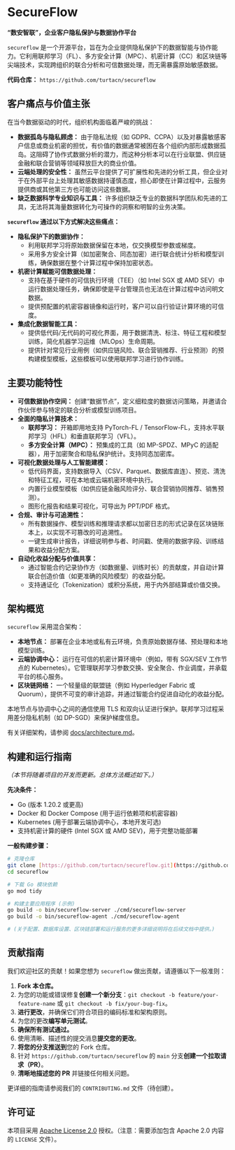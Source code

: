 # SecureFlow

**“数安智联”，企业客户隐私保护与数据协作平台**

`secureflow` 是一个开源平台，旨在为企业提供隐私保护下的数据智能与协作能力。它利用联邦学习（FL）、多方安全计算（MPC）、机密计算（CC）和区块链等尖端技术，实现跨组织的联合分析和可信数据处理，而无需暴露原始敏感数据。

**代码仓库：** `https://github.com/turtacn/secureflow`

## 客户痛点与价值主张

在当今数据驱动的时代，组织机构面临着严峻的挑战：

* **数据孤岛与隐私顾虑：** 由于隐私法规（如 GDPR、CCPA）以及对暴露敏感客户信息或商业机密的担忧，有价值的数据通常被困在各个组织内部形成数据孤岛。这阻碍了协作式数据分析的潜力，而这种分析本可以在行业联盟、供应链金融和联合营销等领域释放巨大的商业价值。
* **云端处理的安全性：** 虽然云平台提供了可扩展性和先进的分析工具，但企业对于在外部平台上处理其敏感数据持谨慎态度，担心即使在计算过程中，云服务提供商或其他第三方也可能访问这些数据。
* **缺乏数据科学专业知识与工具：** 许多组织缺乏专业的数据科学团队和先进的工具，无法将其海量数据转化为可操作的洞察和明智的业务决策。

**`secureflow` 通过以下方式解决这些痛点：**

* **隐私保护下的数据协作：**
    * 利用联邦学习将原始数据保留在本地，仅交换模型参数或梯度。
    * 采用多方安全计算（如加密聚合、同态加密）进行联合统计分析和模型训练，确保数据在整个计算过程中保持加密状态。
* **机密计算赋能可信数据处理：**
    * 支持在基于硬件的可信执行环境（TEE）（如 Intel SGX 或 AMD SEV）中运行数据处理任务，确保即使是平台管理员也无法在计算过程中访问明文数据。
    * 提供预配置的机密容器镜像和运行时，客户可以自行验证计算环境的可信度。
* **集成化数据智能工具：**
    * 提供低代码/无代码的可视化界面，用于数据清洗、标注、特征工程和模型训练，简化机器学习运维（MLOps）生命周期。
    * 提供针对常见行业用例（如供应链风险、联合营销推荐、行业预测）的预构建模型模板，这些模板可以使用联邦学习进行协作训练。

## 主要功能特性

* **可信数据协作空间：** 创建“数据节点”，定义细粒度的数据访问策略，并邀请合作伙伴参与特定的联合分析或模型训练项目。
* **全面的隐私计算技术：**
    * **联邦学习：** 开箱即用地支持 PyTorch-FL / TensorFlow-FL，支持水平联邦学习（HFL）和垂直联邦学习（VFL）。
    * **多方安全计算（MPC）：** 预集成的工具（如 MP-SPDZ、MPyC 的适配器），用于加密聚合和隐私保护统计。支持同态加密库。
* **可视化数据处理与人工智能建模：**
    * 低代码界面，支持数据导入（CSV、Parquet、数据库直连）、预览、清洗和特征工程，可在本地或云端机密环境中执行。
    * 内置行业模型模板（如供应链金融风险评分、联合营销协同推荐、销售预测）。
    * 图形化报告和结果可视化，可导出为 PPT/PDF 格式。
* **合规、审计与可追溯性：**
    * 所有数据操作、模型训练和推理请求都以加密日志的形式记录在区块链账本上，以实现不可篡改的可追溯性。
    * 一键生成审计报告，详细说明参与者、时间戳、使用的数据字段、训练结果和收益分配方案。
* **自动化收益分配与价值共享：**
    * 通过智能合约记录协作方（如数据量、训练时长）的贡献度，并自动计算联合创造价值（如更准确的风险模型）的收益分配。
    * 支持通证化（Tokenization）或积分系统，用于内外部结算或价值交换。

## 架构概览

`secureflow` 采用混合架构：

* **本地节点：** 部署在企业本地或私有云环境，负责原始数据存储、预处理和本地模型训练。
* **云端协调中心：** 运行在可信的机密计算环境中（例如，带有 SGX/SEV 工作节点的 Kubernetes）。它管理联邦学习参数交换、安全聚合、作业调度，并承载平台的核心服务。
* **区块链网络：** 一个轻量级的联盟链（例如 Hyperledger Fabric 或 Quorum），提供不可变的审计追踪，并通过智能合约促进自动化的收益分配。

本地节点与协调中心之间的通信使用 TLS 和双向认证进行保护。联邦学习过程采用差分隐私机制（如 DP-SGD）来保护梯度信息。

有关详细架构，请参阅 [docs/architecture.md](docs/architecture.md)。

## 构建和运行指南

*（本节将随着项目的开发而更新。总体方法概述如下。）*

**先决条件：**

* Go (版本 1.20.2 或更高)
* Docker 和 Docker Compose (用于运行依赖项和机密容器)
* Kubernetes (用于部署云端协调中心，本地开发可选)
* 支持机密计算的硬件 (Intel SGX 或 AMD SEV)，用于完整功能部署

**一般构建步骤：**

```bash
# 克隆仓库
git clone [https://github.com/turtacn/secureflow.git](https://github.com/turtacn/secureflow.git)
cd secureflow

# 下载 Go 模块依赖
go mod tidy

# 构建主要应用程序 (示例)
go build -o bin/secureflow-server ./cmd/secureflow-server
go build -o bin/secureflow-agent ./cmd/secureflow-agent

# (关于配置、数据库设置、区块链部署和运行服务的更多详细说明将在后续文档中提供。)
````

## 贡献指南

我们欢迎社区的贡献！如果您想为 `secureflow` 做出贡献，请遵循以下一般准则：

1.  **Fork 本仓库。**
2.  为您的功能或错误修复**创建一个新分支**：`git checkout -b feature/your-feature-name` 或 `git checkout -b fix/your-bug-fix`。
3.  **进行更改**，并确保它们符合项目的编码标准和架构原则。
4.  为您的更改**编写单元测试**。
5.  **确保所有测试通过。**
6.  使用清晰、描述性的提交消息**提交您的更改**。
7.  **将您的分支推送到**您的 Fork 仓库。
8.  针对 `https://github.com/turtacn/secureflow` 的 `main` 分支**创建一个拉取请求（PR）**。
9.  **清晰地描述您的 PR** 并链接任何相关问题。

更详细的指南请参阅我们的 `CONTRIBUTING.md` 文件（待创建）。

## 许可证

本项目采用 [Apache License 2.0](LICENSE) 授权。（注意：需要添加包含 Apache 2.0 内容的 `LICENSE` 文件）。